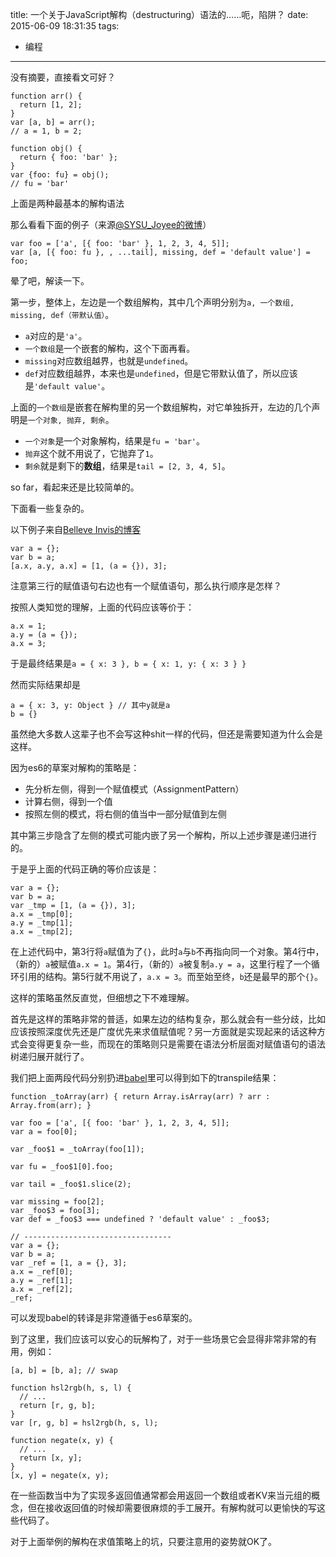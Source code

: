 title: 一个关于JavaScript解构（destructuring）语法的……呃，陷阱？
date: 2015-06-09 18:31:35
tags:
- 编程
---
没有摘要，直接看文可好？
<!-- more -->

```
function arr() {
  return [1, 2];
}
var [a, b] = arr();
// a = 1, b = 2;

function obj() {
  return { foo: 'bar' };
}
var {foo: fu} = obj();
// fu = 'bar'
```

上面是两种最基本的解构语法

那么看看下面的例子（来源[@SYSU_Joyee的微博](http://weibo.com/2930876843/Ckzs5kD76)）

```
var foo = ['a', [{ foo: 'bar' }, 1, 2, 3, 4, 5]];
var [a, [{ foo: fu }, , ...tail], missing, def = 'default value'] = foo;
```

晕了吧，解读一下。

第一步，整体上，左边是一个数组解构，其中几个声明分别为`a, 一个数组, missing, def（带默认值）`。

* `a`对应的是`'a'`。
* `一个数组`是一个嵌套的解构，这个下面再看。
* `missing`对应数组越界，也就是`undefined`。
* `def`对应数组越界，本来也是`undefined`，但是它带默认值了，所以应该是`'default value'`。

上面的`一个数组`是嵌套在解构里的另一个数组解构，对它单独拆开，左边的几个声明是`一个对象, 抛弃, 剩余`。

* `一个对象`是一个对象解构，结果是`fu = 'bar'`。
* `抛弃`这个就不用说了，它抛弃了`1`。
* `剩余`就是剩下的**数组**，结果是`tail = [2, 3, 4, 5]`。

so far，看起来还是比较简单的。

下面看一些复杂的。

以下例子来自[Belleve Invis的博客](http://typeof.net/2014/m/dont-invent-a-language-when-idle.html)

```
var a = {};
var b = a;
[a.x, a.y, a.x] = [1, (a = {}), 3];
```

注意第三行的赋值语句右边也有一个赋值语句，那么执行顺序是怎样？

按照人类知觉的理解，上面的代码应该等价于：

```
a.x = 1;
a.y = (a = {});
a.x = 3;
```

于是最终结果是`a = { x: 3 }, b = { x: 1, y: { x: 3 } }`

然而实际结果却是

```
a = { x: 3, y: Object } // 其中y就是a
b = {}
```

虽然绝大多数人这辈子也不会写这种shit一样的代码，但还是需要知道为什么会是这样。

因为es6的草案对解构的策略是：

* 先分析左侧，得到一个赋值模式（AssignmentPattern）
* 计算右侧，得到一个值
* 按照左侧的模式，将右侧的值当中一部分赋值到左侧

其中第三步隐含了左侧的模式可能内嵌了另一个解构，所以上述步骤是递归进行的。

于是乎上面的代码正确的等价应该是：

```
var a = {};
var b = a;
var _tmp = [1, (a = {}), 3];
a.x = _tmp[0];
a.y = _tmp[1];
a.x = _tmp[2];
```

在上述代码中，第3行将`a`赋值为了`{}`，此时`a`与`b`不再指向同一个对象。第4行中，（新的）`a`被赋值`a.x = 1`。第4行，（新的）`a`被复制`a.y = a`，这里行程了一个循环引用的结构。第5行就不用说了，`a.x = 3`。而至始至终，`b`还是最早的那个`{}`。

这样的策略虽然反直觉，但细想之下不难理解。

首先是这样的策略非常的普适，如果左边的结构复杂，那么就会有一些分歧，比如应该按照深度优先还是广度优先来求值赋值呢？另一方面就是实现起来的话这种方式会变得更复杂一些，而现在的策略则只是需要在语法分析层面对赋值语句的语法树递归展开就行了。

我们把上面两段代码分别扔进[babel](https://babeljs.io)里可以得到如下的transpile结果：

```
function _toArray(arr) { return Array.isArray(arr) ? arr : Array.from(arr); }

var foo = ['a', [{ foo: 'bar' }, 1, 2, 3, 4, 5]];
var a = foo[0];

var _foo$1 = _toArray(foo[1]);

var fu = _foo$1[0].foo;

var tail = _foo$1.slice(2);

var missing = foo[2];
var _foo$3 = foo[3];
var def = _foo$3 === undefined ? 'default value' : _foo$3;

// ---------------------------------
var a = {};
var b = a;
var _ref = [1, a = {}, 3];
a.x = _ref[0];
a.y = _ref[1];
a.x = _ref[2];
_ref;
```

可以发现babel的转译是非常遵循于es6草案的。

到了这里，我们应该可以安心的玩解构了，对于一些场景它会显得非常非常的有用，例如：

```
[a, b] = [b, a]; // swap

function hsl2rgb(h, s, l) {
  // ...
  return [r, g, b];
}
var [r, g, b] = hsl2rgb(h, s, l);

function negate(x, y) {
  // ...
  return [x, y];
}
[x, y] = negate(x, y);
```

在一些函数当中为了实现多返回值通常都会用返回一个数组或者KV来当元组的概念，但在接收返回值的时候却需要很麻烦的手工展开。有解构就可以更愉快的写这些代码了。

对于上面举例的解构在求值策略上的坑，只要注意用的姿势就OK了。
